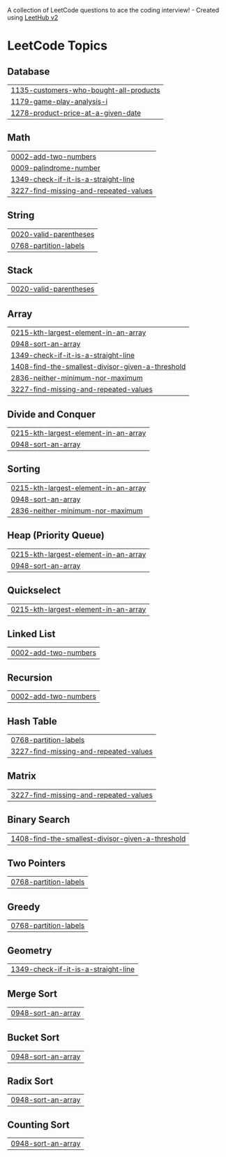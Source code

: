 A collection of LeetCode questions to ace the coding interview! - Created using [LeetHub v2](https://github.com/arunbhardwaj/LeetHub-2.0)
<!---LeetCode Topics Start-->
# LeetCode Topics
## Database
|  |
| ------- |
| [1135-customers-who-bought-all-products](https://github.com/likhithareddy0507/leetcode/tree/master/1135-customers-who-bought-all-products) |
| [1179-game-play-analysis-i](https://github.com/likhithareddy0507/leetcode/tree/master/1179-game-play-analysis-i) |
| [1278-product-price-at-a-given-date](https://github.com/likhithareddy0507/leetcode/tree/master/1278-product-price-at-a-given-date) |
## Math
|  |
| ------- |
| [0002-add-two-numbers](https://github.com/likhithareddy0507/leetcode/tree/master/0002-add-two-numbers) |
| [0009-palindrome-number](https://github.com/likhithareddy0507/leetcode/tree/master/0009-palindrome-number) |
| [1349-check-if-it-is-a-straight-line](https://github.com/likhithareddy0507/leetcode/tree/master/1349-check-if-it-is-a-straight-line) |
| [3227-find-missing-and-repeated-values](https://github.com/likhithareddy0507/leetcode/tree/master/3227-find-missing-and-repeated-values) |
## String
|  |
| ------- |
| [0020-valid-parentheses](https://github.com/likhithareddy0507/leetcode/tree/master/0020-valid-parentheses) |
| [0768-partition-labels](https://github.com/likhithareddy0507/leetcode/tree/master/0768-partition-labels) |
## Stack
|  |
| ------- |
| [0020-valid-parentheses](https://github.com/likhithareddy0507/leetcode/tree/master/0020-valid-parentheses) |
## Array
|  |
| ------- |
| [0215-kth-largest-element-in-an-array](https://github.com/likhithareddy0507/leetcode/tree/master/0215-kth-largest-element-in-an-array) |
| [0948-sort-an-array](https://github.com/likhithareddy0507/leetcode/tree/master/0948-sort-an-array) |
| [1349-check-if-it-is-a-straight-line](https://github.com/likhithareddy0507/leetcode/tree/master/1349-check-if-it-is-a-straight-line) |
| [1408-find-the-smallest-divisor-given-a-threshold](https://github.com/likhithareddy0507/leetcode/tree/master/1408-find-the-smallest-divisor-given-a-threshold) |
| [2836-neither-minimum-nor-maximum](https://github.com/likhithareddy0507/leetcode/tree/master/2836-neither-minimum-nor-maximum) |
| [3227-find-missing-and-repeated-values](https://github.com/likhithareddy0507/leetcode/tree/master/3227-find-missing-and-repeated-values) |
## Divide and Conquer
|  |
| ------- |
| [0215-kth-largest-element-in-an-array](https://github.com/likhithareddy0507/leetcode/tree/master/0215-kth-largest-element-in-an-array) |
| [0948-sort-an-array](https://github.com/likhithareddy0507/leetcode/tree/master/0948-sort-an-array) |
## Sorting
|  |
| ------- |
| [0215-kth-largest-element-in-an-array](https://github.com/likhithareddy0507/leetcode/tree/master/0215-kth-largest-element-in-an-array) |
| [0948-sort-an-array](https://github.com/likhithareddy0507/leetcode/tree/master/0948-sort-an-array) |
| [2836-neither-minimum-nor-maximum](https://github.com/likhithareddy0507/leetcode/tree/master/2836-neither-minimum-nor-maximum) |
## Heap (Priority Queue)
|  |
| ------- |
| [0215-kth-largest-element-in-an-array](https://github.com/likhithareddy0507/leetcode/tree/master/0215-kth-largest-element-in-an-array) |
| [0948-sort-an-array](https://github.com/likhithareddy0507/leetcode/tree/master/0948-sort-an-array) |
## Quickselect
|  |
| ------- |
| [0215-kth-largest-element-in-an-array](https://github.com/likhithareddy0507/leetcode/tree/master/0215-kth-largest-element-in-an-array) |
## Linked List
|  |
| ------- |
| [0002-add-two-numbers](https://github.com/likhithareddy0507/leetcode/tree/master/0002-add-two-numbers) |
## Recursion
|  |
| ------- |
| [0002-add-two-numbers](https://github.com/likhithareddy0507/leetcode/tree/master/0002-add-two-numbers) |
## Hash Table
|  |
| ------- |
| [0768-partition-labels](https://github.com/likhithareddy0507/leetcode/tree/master/0768-partition-labels) |
| [3227-find-missing-and-repeated-values](https://github.com/likhithareddy0507/leetcode/tree/master/3227-find-missing-and-repeated-values) |
## Matrix
|  |
| ------- |
| [3227-find-missing-and-repeated-values](https://github.com/likhithareddy0507/leetcode/tree/master/3227-find-missing-and-repeated-values) |
## Binary Search
|  |
| ------- |
| [1408-find-the-smallest-divisor-given-a-threshold](https://github.com/likhithareddy0507/leetcode/tree/master/1408-find-the-smallest-divisor-given-a-threshold) |
## Two Pointers
|  |
| ------- |
| [0768-partition-labels](https://github.com/likhithareddy0507/leetcode/tree/master/0768-partition-labels) |
## Greedy
|  |
| ------- |
| [0768-partition-labels](https://github.com/likhithareddy0507/leetcode/tree/master/0768-partition-labels) |
## Geometry
|  |
| ------- |
| [1349-check-if-it-is-a-straight-line](https://github.com/likhithareddy0507/leetcode/tree/master/1349-check-if-it-is-a-straight-line) |
## Merge Sort
|  |
| ------- |
| [0948-sort-an-array](https://github.com/likhithareddy0507/leetcode/tree/master/0948-sort-an-array) |
## Bucket Sort
|  |
| ------- |
| [0948-sort-an-array](https://github.com/likhithareddy0507/leetcode/tree/master/0948-sort-an-array) |
## Radix Sort
|  |
| ------- |
| [0948-sort-an-array](https://github.com/likhithareddy0507/leetcode/tree/master/0948-sort-an-array) |
## Counting Sort
|  |
| ------- |
| [0948-sort-an-array](https://github.com/likhithareddy0507/leetcode/tree/master/0948-sort-an-array) |
<!---LeetCode Topics End-->